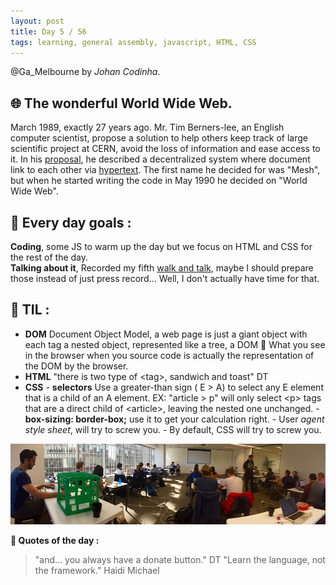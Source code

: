 ```yaml
---
layout: post
title: Day 5 / 56
tags: learning, general assembly, javascript, HTML, CSS
---
```

@Ga_Melbourne by *Johan Codinha*.  

## :globe_with_meridians: The wonderful World Wide Web.  

March 1989, exactly 27 years ago. Mr. Tim Berners-lee, an English computer scientist, propose a solution to help others keep track of large scientific project at CERN, avoid the loss of information and ease access to it. In his [proposal](https://www.w3.org/History/1989/proposal.html), he described a decentralized system where document link to each other via [hypertext](https://en.wikipedia.org/wiki/Hypertext). The first name he decided for was "Mesh", but when he started writing the code in May 1990 he decided on "World Wide Web".

## :dart: Every day goals :  

**Coding**, some JS to warm up the day but we focus on HTML and CSS for the rest of the day.  
**Talking about it**, Recorded my fifth [walk and talk](https://soundcloud.com/johan-c-819300950/walk-and-talk-day-4-58), maybe I should prepare those instead of just press record... Well, I don't actually have time for that.

## :book: TIL :

- **DOM** Document Object Model, a web page is just a giant object with each tag a nested object, represented like a tree, a DOM :evergreen_tree:
What you see in the browser when you source code is actually the representation of the DOM by the browser.
- **HTML** "there is two type of <tag\>, sandwich and toast" DT
- **CSS**
        - **selectors**  Use a greater-than sign ( E > A) to select any E element that is a child  of an A element. EX:  "article > p" will only select  <p\> tags that are a direct child of <article\>, leaving the nested one unchanged.
        - **box-sizing: border-box;** use it to get your calculation right.
        - User *agent style sheet*, will try to screw you.
        - By default, CSS will try to screw you.  
        
![classRoom](/images/classRoom.jpg)

**:shell: Quotes of the day :**  

> "and... you always have a donate button." DT
> "Learn the language, not the framework." Haidi Michael
